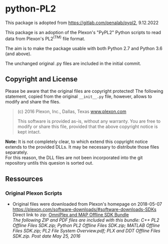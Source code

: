 
# python-PL2

This package is adopted from https://gitlab.com/penalab/pypl2, 9.12.2022

This package is an adoption of the Plexon's "PyPL2" Python scripts to read data from Plexon's PL2<sup>(TM)</sup> file format.

The aim is to make the package usable with both Python 2.7 and Python 3.6 (and above).

The unchanged original .py files are included in the initial commit.

## Copyright and License

Please be aware that the original files are copyright protected! The following statement, copied from the original `__init__.py` file, however, allows to modify and share the files.

> (c) 2016 Plexon, Inc., Dallas, Texas
> www.plexon.com
>
> This software is provided as-is, without any warranty.
> You are free to modify or share this file, provided that the above
> copyright notice is kept intact.

__Note:__ It is not completely clear, to which extend this copyright notice extends to the provided DLLs. It may be necessary to distribute those files separately.  
For this reason, the DLL files are not been incorporated into the git repository untils this quesion is sorted out.

## Ressources

### Original Plexon Scripts

* Original files were downloaded from Plexon's homepage on 2018-05-07  
  https://plexon.com/software-downloads/#software-downloads-SDKs  
  Direct link to zip: [OmniPlex and MAP Offline SDK Bundle](https://plexon.com/wp-content/uploads/2017/08/OmniPlex-and-MAP-Offline-SDK-Bundle_0.zip)  
  _The following ZIP and PDF files are included with this bundle: C++ PL2 Offline Files SDK.zip; Python PL2 Offline Files SDK.zip; MATLAB Offline Files SDK.zip; PL2 File System Overview.pdf; PLX and DDT Offline Files SDK.zip. Post date May 25, 2016_
